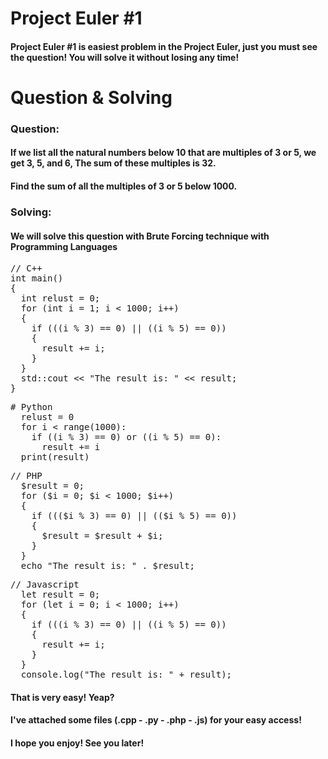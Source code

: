 # Project Euler #1
#### Project Euler #1 is easiest problem in the Project Euler, just you must see the question! You will solve it without losing any time!

# Question & Solving
### Question: 
#### If we list all the natural numbers below 10 that are multiples of 3 or 5, we get 3, 5, and 6, The sum of these multiples is 32.
#### Find the sum of all the multiples of 3 or 5 below 1000.
### Solving:
#### We will solve this question with Brute Forcing technique with Programming Languages

<pre>
// C++
int main()
{
  int relust = 0;
  for (int i = 1; i < 1000; i++)
  {
    if (((i % 3) == 0) || ((i % 5) == 0)) 
    {  
      result += i;
    }
  }
  std::cout << "The result is: " << result;
}
</pre>

<pre>
# Python
  relust = 0
  for i < range(1000):
    if ((i % 3) == 0) or ((i % 5) == 0): 
      result += i
  print(result)
</pre>

<pre>
// PHP
  $result = 0;
  for ($i = 0; $i < 1000; $i++)
  {
    if ((($i % 3) == 0) || (($i % 5) == 0))
    {
      $result = $result + $i;
    }
  }
  echo "The result is: " . $result;
</pre>

<pre>
// Javascript
  let result = 0;
  for (let i = 0; i < 1000; i++)
  {
    if (((i % 3) == 0) || ((i % 5) == 0))
    {
      result += i;
    }
  }
  console.log("The result is: " + result);
</pre>

#### That is very easy! Yeap?
#### I've attached some files (.cpp - .py - .php - .js) for your easy access!
#### I hope you enjoy! See you later!
